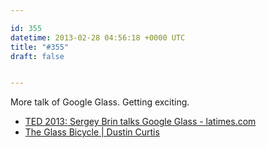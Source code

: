 ```yaml
---

id: 355
datetime: 2013-02-28 04:56:18 +0000 UTC
title: "#355"
draft: false


---
```


More talk of Google Glass. Getting exciting. 

 
 * [TED 2013: Sergey Brin talks Google Glass - latimes.com](http://www.latimes.com/business/technology/la-fi-tn-ted-2013-sergey-brin-google-glass-20130227,0,2030053.story)
 * [The Glass Bicycle | Dustin Curtis](http://dcurt.is/the-glass-bicycle)


